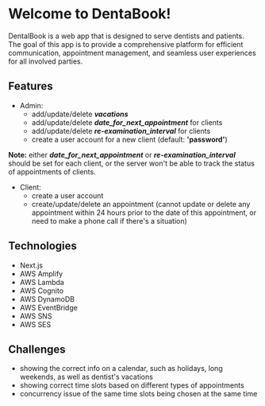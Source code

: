 # Welcome to DentaBook!

DentalBook is a web app that is designed to serve dentists and patients. The goal of this app is to provide a comprehensive platform for efficient communication, appointment management, and seamless user experiences for all involved parties.


## Features

- Admin:
  - add/update/delete ***vacations***
  - add/update/delete ***date_for_next_appointment*** for clients
  - add/update/delete ***re-examination_interval*** for clients
  - create a user account for a new client (default: **'password'**)
 
**Note:** either ***date_for_next_appointment*** or ***re-examination_interval*** should be set for each client, or the server won't be able to track the status of appointments of clients.

- Client:
  - create a user account
  - create/update/delete an appointment (cannot update or delete any appointment within 24 hours prior to the date of this appointment, or need to make a phone call if there's a situation)

## Technologies

- Next.js
- AWS Amplify
- AWS Lambda
- AWS Cognito
- AWS DynamoDB
- AWS EventBridge
- AWS SNS
- AWS SES

## Challenges
- showing the correct info on a calendar, such as holidays, long weekends, as well as dentist's vacations
- showing correct time slots based on different types of appointments
- concurrency issue of the same time slots being chosen at the same time
